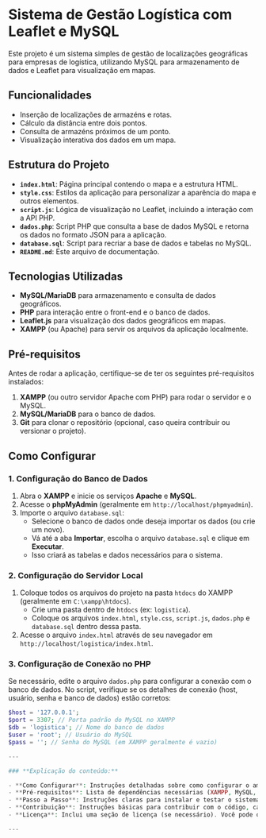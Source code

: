 # Sistema de Gestão Logística com Leaflet e MySQL

Este projeto é um sistema simples de gestão de localizações geográficas para empresas de logística, utilizando MySQL para armazenamento de dados e Leaflet para visualização em mapas.

## Funcionalidades
- Inserção de localizações de armazéns e rotas.
- Cálculo da distância entre dois pontos.
- Consulta de armazéns próximos de um ponto.
- Visualização interativa dos dados em um mapa.

## Estrutura do Projeto
- **`index.html`**: Página principal contendo o mapa e a estrutura HTML.
- **`style.css`**: Estilos da aplicação para personalizar a aparência do mapa e outros elementos.
- **`script.js`**: Lógica de visualização no Leaflet, incluindo a interação com a API PHP.
- **`dados.php`**: Script PHP que consulta a base de dados MySQL e retorna os dados no formato JSON para a aplicação.
- **`database.sql`**: Script para recriar a base de dados e tabelas no MySQL.
- **`README.md`**: Este arquivo de documentação.

## Tecnologias Utilizadas
- **MySQL/MariaDB** para armazenamento e consulta de dados geográficos.
- **PHP** para interação entre o front-end e o banco de dados.
- **Leaflet.js** para visualização dos dados geográficos em mapas.
- **XAMPP** (ou Apache) para servir os arquivos da aplicação localmente.

## Pré-requisitos
Antes de rodar a aplicação, certifique-se de ter os seguintes pré-requisitos instalados:
1. **XAMPP** (ou outro servidor Apache com PHP) para rodar o servidor e o MySQL.
2. **MySQL/MariaDB** para o banco de dados.
3. **Git** para clonar o repositório (opcional, caso queira contribuir ou versionar o projeto).

## Como Configurar

### 1. Configuração do Banco de Dados
1. Abra o **XAMPP** e inicie os serviços **Apache** e **MySQL**.
2. Acesse o **phpMyAdmin** (geralmente em `http://localhost/phpmyadmin`).
3. Importe o arquivo `database.sql`:
   - Selecione o banco de dados onde deseja importar os dados (ou crie um novo).
   - Vá até a aba **Importar**, escolha o arquivo `database.sql` e clique em **Executar**.
   - Isso criará as tabelas e dados necessários para o sistema.

### 2. Configuração do Servidor Local
1. Coloque todos os arquivos do projeto na pasta `htdocs` do XAMPP (geralmente em `C:\xampp\htdocs`).
   - Crie uma pasta dentro de `htdocs` (ex: `logistica`).
   - Coloque os arquivos `index.html`, `style.css`, `script.js`, `dados.php` e `database.sql` dentro dessa pasta.
2. Acesse o arquivo `index.html` através de seu navegador em `http://localhost/logistica/index.html`.

### 3. Configuração de Conexão no PHP
Se necessário, edite o arquivo `dados.php` para configurar a conexão com o banco de dados. No script, verifique se os detalhes de conexão (host, usuário, senha e banco de dados) estão corretos:
```php
$host = '127.0.0.1';
$port = 3307; // Porta padrão do MySQL no XAMPP
$db = 'logistica'; // Nome do banco de dados
$user = 'root'; // Usuário do MySQL
$pass = ''; // Senha do MySQL (em XAMPP geralmente é vazio)

---

### **Explicação do conteúdo:**

- **Como Configurar**: Instruções detalhadas sobre como configurar o ambiente de desenvolvimento.
- **Pré-requisitos**: Lista de dependências necessárias (XAMPP, MySQL, Git).
- **Passo a Passo**: Instruções claras para instalar e testar o sistema.
- **Contribuição**: Instruções básicas para contribuir com o código, caso outras pessoas queiram melhorar o projeto.
- **Licença**: Inclui uma seção de licença (se necessário). Você pode optar por licenciar o código sob a [MIT License](https://opensource.org/licenses/MIT).

---

